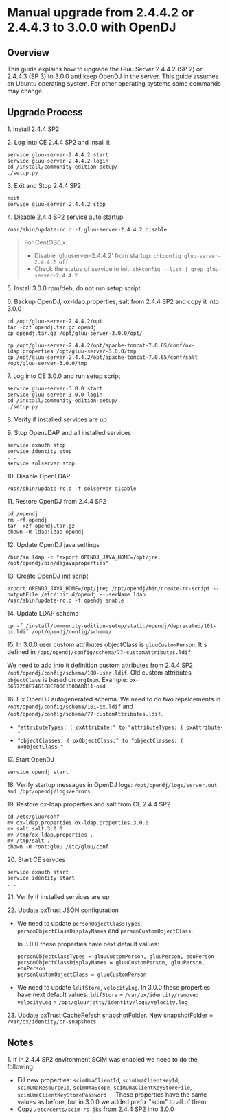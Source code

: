 # Manual upgrade from 2.4.4.2 or 2.4.4.3 to 3.0.0 with OpenDJ

## Overview
This guide explains how to upgrade the Gluu Server 2.4.4.2 (SP 2) or 2.4.4.3 (SP 3) to 3.0.0 
and keep OpenDJ in the server. This guide assumes an Ubuntu operating system. 
For other operating systems some commands may change.

## Upgrade Process

1\. Install 2.4.4 SP2

2\. Log into CE 2.4.4 SP2 and insall it
```
service gluu-server-2.4.4.2 start
service gluu-server-2.4.4.2 login
cd /install/community-edition-setup/
./setup.py
```
3\. Exit and Stop 2.4.4 SP2
```
exit
service gluu-server-2.4.4.2 stop
```
4\. Disable 2.4.4 SP2 service auto startup
```
/usr/sbin/update-rc.d -f gluu-server-2.4.4.2 disable
```
> For CentOS6.x: 
> - Disable 'gluuserver-2.4.4.2' from startup: `chkconfig gluu-server-2.4.4.2 off`
> - Check the status of service in init: `chkconfig --list | grep gluu-server-2.4.4.2`

5\. Install 3.0.0 rpm/deb, do not run setup script. 

6\. Backup OpenDJ, ox-ldap.properties, salt from 2.4.4 SP2 and copy it into 3.0.0
```
cd /opt/gluu-server-2.4.4.2/opt
tar -czf opendj.tar.gz opendj
cp opendj.tar.gz /opt/gluu-server-3.0.0/opt/

cp /opt/gluu-server-2.4.4.2/opt/apache-tomcat-7.0.65/conf/ox-ldap.properties /opt/gluu-server-3.0.0/tmp
cp /opt/gluu-server-2.4.4.2/opt/apache-tomcat-7.0.65/conf/salt /opt/gluu-server-3.0.0/tmp
```
7\. Log into CE 3.0.0 and run setup script
```
service gluu-server-3.0.0 start
service gluu-server-3.0.0 login
cd /install/community-edition-setup/
./setup.py
```
8\. Verify if installed services are up

9\. Stop OpenLDAP and all installed services
```
service oxauth stop
service identity stop
...
service solserver stop
```
10\. Disable OpenLDAP
```
/usr/sbin/update-rc.d -f solserver disable
```
11\. Restore OpenDJ from 2.4.4 SP2
```
cd /opendj
rm -rf opendj
tar -xzf opendj.tar.gz
chown -R ldap:ldap opendj
```
12\. Update OpenDJ java settings
```
/bin/su ldap -c "export OPENDJ_JAVA_HOME=/opt/jre; /opt/opendj/bin/dsjavaproperties"
```
13\. Create OpenDJ init script
```
export OPENDJ_JAVA_HOME=/opt/jre; /opt/opendj/bin/create-rc-script --outputFile /etc/init.d/opendj --userName ldap
/usr/sbin/update-rc.d -f opendj enable
```
14\. Update LDAP schema
```
cp -f /install/community-edition-setup/static/opendj/deprecated/101-ox.ldif /opt/opendj/config/schema/
```
15\. In 3.0.0 user custom attributes objectClass is `gluuCustomPerson`. It's defined in `/opt/opendj/config/schema/77-customAttributes.ldif` 

We need to add into it definition custom attributes from 2.4.4 SP2 `/opt/opendj/config/schema/100-user.ldif`. Old custom attributes `objectClass` is based on `orgInum`. Example: `ox-6657268F7461C8CE000150DA8011-oid`

16\. Fix OpenDJ autogenerated schema. We need to do two repalcements in `/opt/opendj/config/schema/101-ox.ldif` and `/opt/opendj/config/schema/77-customAttributes.ldif`.
 - `"attributeTypes: ( oxAttribute:" to "attributeTypes: ( oxAttribute-"`
 - `"objectClasses: ( oxObjectClass:" to "objectClasses: ( oxObjectClass-"`

17\. Start OpenDJ
```
service opendj start
```

18\. Verify startup messages in OpenDJ logs: `/opt/opendj/logs/server.out and /opt/opendj/logs/errors`

19\. Restore ox-ldap.properties and salt from CE 2.4.4 SP2
```
cd /etc/gluu/conf
mv ox-ldap.properties ox-ldap.properties.3.0.0
mv salt salt.3.0.0
mv /tmp/ox-ldap.properties .
mv /tmp/salt .
chown -R root:gluu /etc/gluu/conf
```
20\. Start CE servces
```
service oxauth start
service identity start
...
```

21\. Verify if installed services are up

22\. Update oxTrust JSON configuration
 - We need to update `personObjectClassTypes`, `personObjectClassDisplayNames` and  `personCustomObjectClass`.
 
   In  3.0.0 these properties have next default values:
   ```
   personObjectClassTypes = gluuCustomPerson, gluuPerson, eduPerson
   personObjectClassDisplayNames = gluuCustomPerson, gluuPerson, eduPerson
   personCustomObjectClass = gluuCustomPerson
   ```
 - We need to update `ldifStore`, `velocityLog`.
   In  3.0.0 these properties have next default values:
   `ldifStore` = `/var/ox/identity/removed`
   `velocityLog` = `/opt/gluu/jetty/identity/logs/velocity.log`

23\. Update oxTrust CacheRefesh snapshotFolder.
   New snapshotFolder = `/var/ox/identity/cr-snapshots`

## Notes

1\. If in 2.4.4 SP2 environment SCIM was enabled we need to do the following:
 - Fill new properties: `scimUmaClientId`, `scimUmaClientKeyId`, `scimUmaResourceId`, `scimUmaScope`, `scimUmaClientKeyStoreFile`, `scimUmaClientKeyStorePassword` -- These properties have the same values as before, but in 3.0.0 we added prefix "scim" to all of them.
 - Copy `/etc/certs/scim-rs.jks` from 2.4.4 SP2 into 3.0.0
